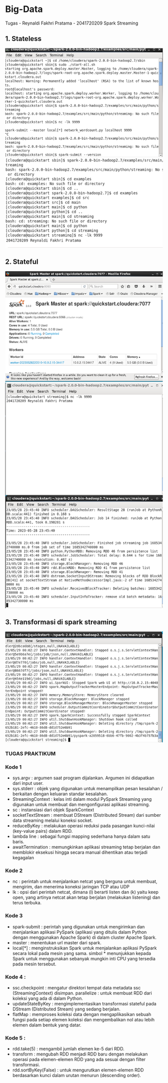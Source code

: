 # Big-Data
Tugas - Reynaldi Fakhri Pratama - 2041720209
Spark Streaming

## 1. Stateless
![1](./img/1.png)
![2](./img/2.png)

## 2. Stateful
![3](./img/3.png)
![4](./img/4.png)

## 3. Transformasi di spark streaming
![5](./img/5.png)

### TUGAS PRAKTIKUM


### Kode 1 

- sys.argv : argumen saat program dijalankan. Argumen ini didapatkan dari input user.
- sys.stderr : objek yang digunakan untuk menampilkan pesan kesalahan / berkaitan dengan keluaran standar kesalahan.
- StreamingContext : kelas inti dalam modul PySpark Streaming yang digunakan untuk membuat dan mengonfigurasi aplikasi streaming.
- sc : instansiasi dari objek SparkContext
- socketTextStream : membuat DStream (Distributed Stream) dari sumber data streaming melalui koneksi socket.
- reduceByKey : melakukan operasi reduksi pada pasangan kunci-nilai (key-value pairs) dalam RDD.
- lambda line : sebagai fungsi mapping sederhana hanya dalam satu baris.
- awaitTermination : memungkinkan aplikasi streaming tetap berjalan dan memblokir eksekusi hingga secara manual dihentikan atau terjadi kegagalan


### Kode 2 

- nc : perintah untuk menjalankan netcat yang berguna untuk membuat, mengirim, dan menerima koneksi jaringan TCP atau UDP
- lk : opsi dari perintah netcat, dimana (l) berarti listen dan (k) yaitu keep open, yang artinya netcat akan tetap berjalan (melakukan listening) dan terus terbuka.

### Kode 3 

- spark-submit : perintah yang digunakan untuk mengirimkan dan menjalankan aplikasi PySpark (aplikasi yang ditulis dalam Python dengan menggunakan Apache Spark) di dalam cluster Apache Spark.
- master : menentukan url master dari spark.
- local[*] : menginstruksikan Spark untuk menjalankan aplikasi PySpark secara lokal pada mesin yang sama. simbol * menunjukkan kepada Spark untuk menggunakan sebanyak mungkin inti CPU yang tersedia pada mesin tersebut.

### Kode 4 :
- ssc.checkpoint : mengatur direktori tempat data metadata ssc (StreamingContext) disimpan.
parallelize : untuk membuat RDD dari koleksi yang ada di dalam Python.
- updateStateByKey : mengimplementasikan transformasi stateful pada DStream (Distributed Stream) yang sedang berjalan.
- flatMap : memproses koleksi data dengan mengaplikasikan sebuah fungsi pada setiap elemen koleksi dan mengembalikan nol atau lebih elemen dalam bentuk yang datar.

### Kode 5 : 
- rdd.take(5) : mengambil jumlah elemen ke-5 dari RDD.
- transform : mengubah RDD menjadi RDD baru dengan melakukan operasi pada elemen-elemen RDD yang ada sesuai dengan filter transformasi.
- rdd.sortByKey(False) : untuk mengurutkan elemen-elemen RDD berdasarkan kunci dalam urutan menurun (descending order).

